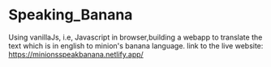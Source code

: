# Speaking_Banana
 Using vanillaJs, i.e, Javascript in browser,building a webapp to translate the text which is in english to minion's banana language.
 link to the live website: https://minionsspeakbanana.netlify.app/
